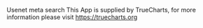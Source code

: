 Usenet meta search
This App is supplied by TrueCharts, for more information please visit https://truecharts.org
